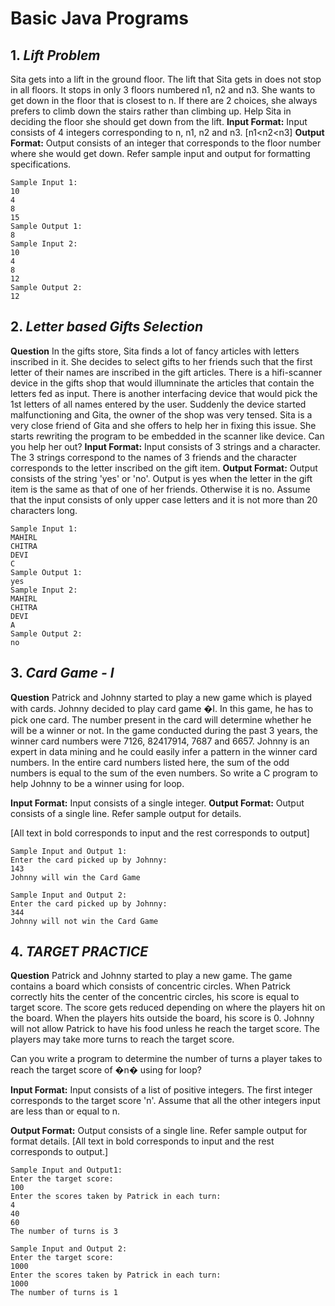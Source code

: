 # Basic Java Programs

## 1. *Lift Problem* 

Sita gets into a lift in the ground floor. The lift that Sita gets in does not stop in all floors. 
It stops in only 3 floors numbered n1, n2 and n3. She wants to get down in the floor that is closest to n. If there are 2 choices, she always prefers to climb down the stairs rather than climbing up. Help Sita in deciding the floor she should get down from the lift.
**Input Format:**
Input consists of 4 integers corresponding to n, n1, n2 and n3.  [n1<n2<n3]
**Output Format:**
Output consists of an integer that corresponds to the floor number where she would get down.
Refer sample input and output for formatting specifications.
```
Sample Input 1:
10
4
8
15
Sample Output 1:
8
Sample Input 2:
10
4
8
12
Sample Output 2:
12
```
## 2. *Letter based Gifts Selection*

**Question**
In the gifts store, Sita finds a lot of fancy articles with letters inscribed in it. She decides to select gifts to her friends such that the first letter of their names are inscribed in the gift articles. There is a hifi-scanner  device in the gifts shop that would illumninate the articles that contain the letters fed as input. There is another interfacing device that would pick the 1st letters of all names entered by the user. Suddenly the device started malfunctioning and Gita, the owner of the shop was very tensed. Sita is a very close friend of Gita and she offers to help her in fixing this issue.
She starts rewriting the program to be embedded in the scanner like device. Can you help her out?
**Input Format:**
Input consists of 3 strings and a character. The 3 strings correspond to the names of 3 friends and the character corresponds to the letter inscribed on the gift item.
**Output Format:**
Output consists of the string 'yes' or 'no'. Output is yes when the letter in the gift item is the same as that of one of her friends. Otherwise it is no.
Assume that the input consists of only upper case letters and it is not more than 20 characters long.
```
Sample Input 1:
MAHIRL
CHITRA
DEVI
C
Sample Output 1:
yes
Sample Input 2:
MAHIRL
CHITRA
DEVI
A
Sample Output 2:
no
```

## 3. *Card Game - I*
**Question**
Patrick and Johnny started to play a new game which is played with cards. Johnny decided to play card game �I. In this game, he has to pick one card. The number present in the card will determine whether he will be a winner or not.  In the game conducted during the past 3 years, the winner card numbers were 7126, 82417914, 7687 and 6657. Johnny is an expert in data mining and he could easily infer a pattern in the winner card numbers. In the entire card numbers listed here, the sum of the odd numbers is equal to the sum of the even numbers.
So write a C program to help Johnny to be a winner using for loop.

**Input Format:**
Input consists of a single integer.
**Output Format:**
Output consists of a single line. Refer sample output for details.

 [All text in bold corresponds to input and the rest corresponds to output]
```
Sample Input and Output 1:
Enter the card picked up by Johnny:
143
Johnny will win the Card Game
 
Sample Input and Output 2:
Enter the card picked up by Johnny:
344
Johnny will not win the Card Game
```

## 4. *TARGET PRACTICE*

**Question** 
Patrick and Johnny started to play a new game. The game contains a board which consists of concentric circles. When Patrick correctly hits the center of the concentric circles, his score is equal to target score. The score gets reduced depending on where the players hit on the board. When the players hits outside the board, his score is 0. Johnny will not allow Patrick to have his food unless he reach the target score.
The players may take more turns to reach the target score.

Can you write a program to determine the number of turns a player takes to reach the target score of �n� using for loop?

**Input Format:**
Input consists of a list of positive integers. The first integer corresponds to the target score 'n'. Assume that all the other integers input are less than or equal to n.

**Output Format:**
Output consists of a single line. Refer sample output for format details.
[All text in bold corresponds to input and the rest corresponds to output.]
```
Sample Input and Output1:
Enter the target score:
100
Enter the scores taken by Patrick in each turn:
4
40
60
The number of turns is 3
 
Sample Input and Output 2:
Enter the target score:
1000
Enter the scores taken by Patrick in each turn:
1000
The number of turns is 1
```